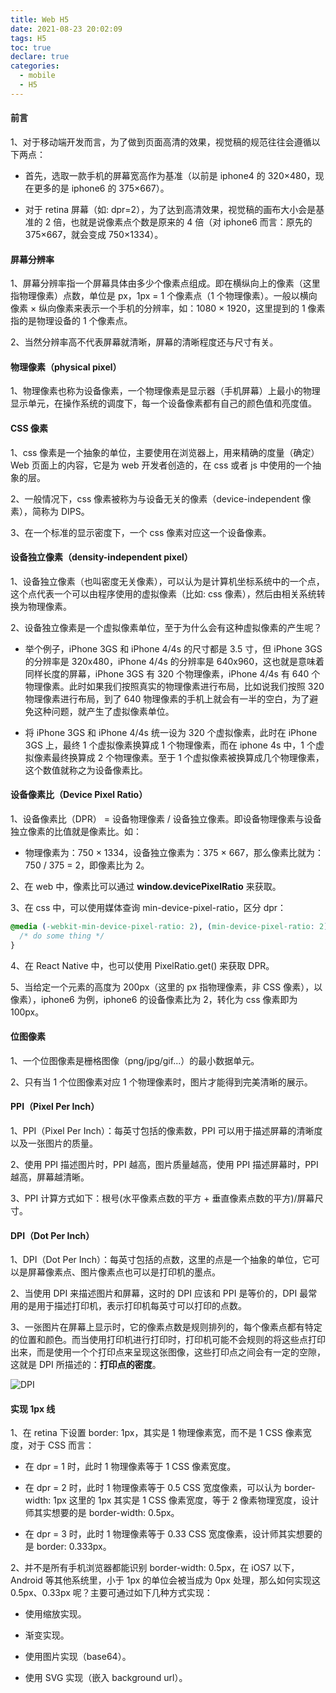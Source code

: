 ```yaml
---
title: Web H5
date: 2021-08-23 20:02:09
tags: H5
toc: true
declare: true
categories:
  - mobile
  - H5
---
```


#### 前言

1、对于移动端开发而言，为了做到页面高清的效果，视觉稿的规范往往会遵循以下两点：

- 首先，选取一款手机的屏幕宽高作为基准（以前是 iphone4 的 320×480，现在更多的是 iphone6 的 375×667）。

- 对于 retina 屏幕（如: dpr=2），为了达到高清效果，视觉稿的画布大小会是基准的 2 倍，也就是说像素点个数是原来的 4 倍（对 iphone6 而言：原先的 375×667，就会变成 750×1334）。

#### 屏幕分辨率

1、屏幕分辨率指一个屏幕具体由多少个像素点组成。即在横纵向上的像素（这里指物理像素）点数，单位是 px，1px = 1 个像素点（1 个物理像素）。一般以横向像素 × 纵向像素来表示一个手机的分辨率，如：1080 × 1920，这里提到的 1 像素指的是物理设备的 1 个像素点。

2、当然分辨率高不代表屏幕就清晰，屏幕的清晰程度还与尺寸有关。

#### 物理像素（physical pixel）

1、物理像素也称为设备像素，一个物理像素是显示器（手机屏幕）上最小的物理显示单元，在操作系统的调度下，每一个设备像素都有自己的颜色值和亮度值。

<!-- more -->

#### CSS 像素

1、css 像素是一个抽象的单位，主要使用在浏览器上，用来精确的度量（确定）Web 页面上的内容，它是为 web 开发者创造的，在 css 或者 js 中使用的一个抽象的层。

2、一般情况下，css 像素被称为与设备无关的像素（device-independent 像素），简称为 DIPS。

3、在一个标准的显示密度下，一个 css 像素对应这一个设备像素。

#### 设备独立像素（density-independent pixel）

1、设备独立像素（也叫密度无关像素），可以认为是计算机坐标系统中的一个点，这个点代表一个可以由程序使用的虚拟像素（比如: css 像素），然后由相关系统转换为物理像素。

2、设备独立像素是一个虚拟像素单位，至于为什么会有这种虚拟像素的产生呢？

- 举个例子，iPhone 3GS 和 iPhone 4/4s 的尺寸都是 3.5 寸，但 iPhone 3GS 的分辨率是 320x480，iPhone 4/4s 的分辨率是 640x960，这也就是意味着同样长度的屏幕，iPhone 3GS 有 320 个物理像素，iPhone 4/4s 有 640 个物理像素。此时如果我们按照真实的物理像素进行布局，比如说我们按照 320 物理像素进行布局，到了 640 物理像素的手机上就会有一半的空白，为了避免这种问题，就产生了虚拟像素单位。

- 将 iPhone 3GS 和 iPhone 4/4s 统一设为 320 个虚拟像素，此时在 iPhone 3GS 上，最终 1 个虚拟像素换算成 1 个物理像素，而在 iphone 4s 中，1 个虚拟像素最终换算成 2 个物理像素。至于 1 个虚拟像素被换算成几个物理像素，这个数值就称之为设备像素比。

#### 设备像素比（Device Pixel Ratio）

1、设备像素比（DPR） = 设备物理像素 / 设备独立像素。即设备物理像素与设备独立像素的比值就是像素比。如：

- 物理像素为：750 × 1334，设备独立像素为：375 × 667，那么像素比就为：750 / 375 = 2，即像素比为 2。

2、在 web 中，像素比可以通过 **window.devicePixelRatio** 来获取。

3、在 css 中，可以使用媒体查询 min-device-pixel-ratio，区分 dpr：

```css
@media (-webkit-min-device-pixel-ratio: 2), (min-device-pixel-ratio: 2) {
  /* do some thing */
}
```

4、在 React Native 中，也可以使用 PixelRatio.get() 来获取 DPR。

5、当给定一个元素的高度为 200px（这里的 px 指物理像素，非 CSS 像素），以像素），iphone6 为例，iphone6 的设备像素比为 2，转化为 css 像素即为 100px。

#### 位图像素

1、一个位图像素是栅格图像（png/jpg/gif...）的最小数据单元。

2、只有当 1 个位图像素对应 1 个物理像素时，图片才能得到完美清晰的展示。

#### PPI（Pixel Per Inch）

1、PPI（Pixel Per Inch）：每英寸包括的像素数，PPI 可以用于描述屏幕的清晰度以及一张图片的质量。

2、使用 PPI 描述图片时，PPI 越高，图片质量越高，使用 PPI 描述屏幕时，PPI 越高，屏幕越清晰。

3、PPI 计算方式如下：根号(水平像素点数的平方 + 垂直像素点数的平方)/屏幕尺寸。

#### DPI（Dot Per Inch）

1、DPI（Dot Per Inch）：每英寸包括的点数，这里的点是一个抽象的单位，它可以是屏幕像素点、图片像素点也可以是打印机的墨点。

2、当使用 DPI 来描述图片和屏幕，这时的 DPI 应该和 PPI 是等价的，DPI 最常用的是用于描述打印机，表示打印机每英寸可以打印的点数。

3、一张图片在屏幕上显示时，它的像素点数是规则排列的，每个像素点都有特定的位置和颜色。而当使用打印机进行打印时，打印机可能不会规则的将这些点打印出来，而是使用一个个打印点来呈现这张图像，这些打印点之间会有一定的空隙，这就是 DPI 所描述的：**打印点的密度**。

![DPI](dpi.png)

#### 实现 1px 线

1、在 retina 下设置 border: 1px，其实是 1 物理像素宽，而不是 1 CSS 像素宽度，对于 CSS 而言：

- 在 dpr = 1 时，此时 1 物理像素等于 1 CSS 像素宽度。

- 在 dpr = 2 时，此时 1 物理像素等于 0.5 CSS 宽度像素，可以认为 border-width: 1px 这里的 1px 其实是 1 CSS 像素宽度，等于 2 像素物理宽度，设计师其实想要的是 border-width: 0.5px。

- 在 dpr = 3 时，此时 1 物理像素等于 0.33 CSS 宽度像素，设计师其实想要的是 border: 0.333px。

2、并不是所有手机浏览器都能识别 border-width: 0.5px，在 iOS7 以下，Android 等其他系统里，小于 1px 的单位会被当成为 0px 处理，那么如何实现这 0.5px、0.33px 呢？主要可通过如下几种方式实现：

- 使用缩放实现。

- 渐变实现。

- 使用图片实现（base64）。

- 使用 SVG 实现（嵌入 background url）。
